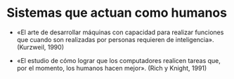 # Sistemas que actuan como humanos
- «El arte de desarrollar máquinas con capacidad para realizar funciones que cuando son realizadas por personas requieren de inteligencia».  (Kurzweil, 1990)  

- «El estudio de cómo lograr que los computadores realicen tareas que, por el momento, los humanos hacen mejor».  (Rich y Knight, 1991)